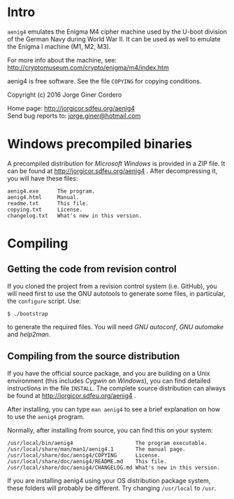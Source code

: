 Intro
=====

`aenig4` emulates the Enigma M4 cipher machine used by the U-boot division of
the German Navy during World War II. It can be used as well to emulate the
Enigma I machine (M1, M2, M3).

For more info about the machine, see:
http://cryptomuseum.com/crypto/enigma/m4/index.htm

aenig4 is free software. See the file `COPYING` for copying conditions.

Copyright (c) 2016 Jorge Giner Cordero

Home page: http://jorgicor.sdfeu.org/aenig4  
Send bug reports to: jorge.giner@hotmail.com

Windows precompiled binaries
============================

A precompiled distribution for *Microsoft Windows* is provided in a ZIP file.
It can be found at http://jorgicor.sdfeu.org/aenig4 . After decompressing it,
you will have these files:

~~~
aenig4.exe      The program.
aenig4.html     Manual.
readme.txt      This file.
copying.txt     License.
changelog.txt   What's new in this version.
~~~

Compiling
=========

Getting the code from revision control
--------------------------------------

If you cloned the project from a revision control system (i.e. GitHub), you
will need first to use the GNU autotools to generate some files, in particular,
the `configure` script. Use:

    $ ./bootstrap

to generate the required files. You will need *GNU autoconf*, *GNU automake*
and *help2man*.

Compiling from the source distribution
--------------------------------------

If you have the official source package, and you are building on a Unix
environment (this includes *Cygwin* on *Windows*), you can find detailed
instructions in the file `INSTALL`. The complete source distribution can always
be found at http://jorgicor.sdfeu.org/aenig4 .  

After installing, you can type `man aenig4` to see a brief explanation on how
to use the `aenig4` program.

Normally, after installing from source, you can find this on your system:

~~~
/usr/local/bin/aenig4                    The program executable.
/usr/local/share/man/man1/aenig4.1       The manual page.
/usr/local/share/doc/aenig4/COPYING      License.
/usr/local/share/doc/aenig4/README.md    This file.
/usr/local/share/doc/aenig4/CHANGELOG.md What's new in this version.
~~~

If you are installing aenig4 using your OS distribution package system, these
folders will probably be different. Try changing `/usr/local` to `/usr`.

